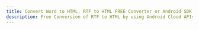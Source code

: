 ---title: Convert Word to HTML, RTF to HTML FREE Converter or Android SDKdescription: Free Conversion of RTF to HTML by using Android Cloud APIs & SDKs. Also Create, Edit & Render Microsoft Word & OpenOffice documents in the Cloud.---